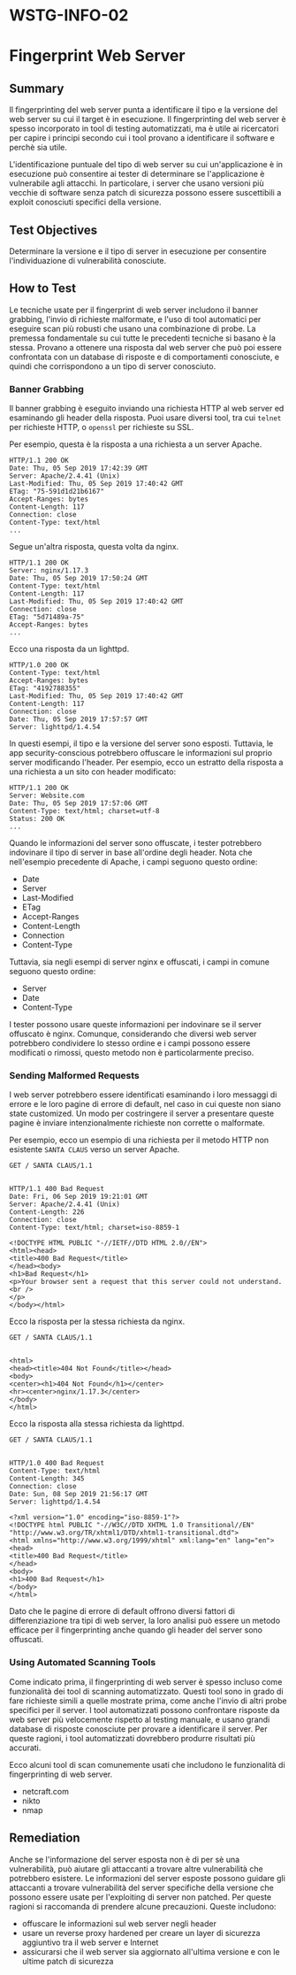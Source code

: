 # WSTG-INFO-02

# Fingerprint Web Server

## Summary

Il fingerprinting del web server punta a identificare il tipo e la versione del web server su cui il target è in esecuzione.
Il fingerprinting del web server è spesso incorporato in tool di testing automatizzati, ma è utile ai ricercatori per capire i principi secondo cui i tool provano a identificare il software e perchè sia utile.

L'identificazione puntuale del tipo di web server su cui un'applicazione è in esecuzione può consentire ai tester di determinare se l'applicazione è vulnerabile agli attacchi.
In particolare, i server che usano versioni più vecchie di software senza patch di sicurezza possono essere suscettibili a exploit conosciuti specifici della versione.

## Test Objectives

Determinare la versione e il tipo di server in esecuzione per consentire l'individuazione di vulnerabilità conosciute.

## How to Test

Le tecniche usate per il fingerprint di web server includono
il banner grabbing,
l'invio di richieste malformate,
e l'uso di tool automatici per eseguire scan più robusti che usano una combinazione di probe.
La premessa fondamentale su cui tutte le precedenti tecniche si basano è la stessa.
Provano a ottenere una risposta dal web server che può poi essere confrontata con un database di risposte e di comportamenti conosciute, e quindi che corrispondono a un tipo di server conosciuto.

### Banner Grabbing

Il banner grabbing è eseguito inviando una richiesta HTTP al web server ed esaminando gli header della risposta.
Puoi usare diversi tool, tra cui `telnet` per richieste HTTP, o `openssl` per richieste su SSL.

Per esempio, questa è la risposta a una richiesta a un server Apache.

```
HTTP/1.1 200 OK
Date: Thu, 05 Sep 2019 17:42:39 GMT
Server: Apache/2.4.41 (Unix)
Last-Modified: Thu, 05 Sep 2019 17:40:42 GMT
ETag: "75-591d1d21b6167"
Accept-Ranges: bytes
Content-Length: 117
Connection: close
Content-Type: text/html
...
```

Segue un'altra risposta, questa volta da nginx.

```
HTTP/1.1 200 OK
Server: nginx/1.17.3
Date: Thu, 05 Sep 2019 17:50:24 GMT
Content-Type: text/html
Content-Length: 117
Last-Modified: Thu, 05 Sep 2019 17:40:42 GMT
Connection: close
ETag: "5d71489a-75"
Accept-Ranges: bytes
...
```

Ecco una risposta da un lighttpd.

```
HTTP/1.0 200 OK
Content-Type: text/html
Accept-Ranges: bytes
ETag: "4192788355"
Last-Modified: Thu, 05 Sep 2019 17:40:42 GMT
Content-Length: 117
Connection: close
Date: Thu, 05 Sep 2019 17:57:57 GMT
Server: lighttpd/1.4.54
```

In questi esempi, il tipo e la versione del server sono esposti.
Tuttavia, le app security-conscious potrebbero offuscare le informazioni sul proprio server modificando l'header.
Per esempio, ecco un estratto della risposta a una richiesta a un sito con header modificato:

```
HTTP/1.1 200 OK
Server: Website.com
Date: Thu, 05 Sep 2019 17:57:06 GMT
Content-Type: text/html; charset=utf-8
Status: 200 OK
...
```

Quando le informazioni del server sono offuscate, i tester potrebbero indovinare il tipo di server in base all'ordine degli header.
Nota che nell'esempio precedente di Apache, i campi seguono questo ordine:

- Date
- Server
- Last-Modified
- ETag
- Accept-Ranges
- Content-Length
- Connection
- Content-Type

Tuttavia, sia negli esempi di server nginx e offuscati, i campi in comune seguono questo ordine:

- Server
- Date
- Content-Type

I tester possono usare queste informazioni per indovinare se il server offuscato è nginx.
Comunque, considerando che diversi web server potrebbero condividere lo stesso ordine e i campi possono essere modificati o rimossi, questo metodo non è particolarmente preciso.

### Sending Malformed Requests

I web server potrebbero essere identificati esaminando i loro messaggi di errore e le loro pagine di errore di default, nel caso in cui queste non siano state customized.
Un modo per costringere il server a presentare queste pagine è inviare intenzionalmente richieste non corrette o malformate.

Per esempio, ecco un esempio di una richiesta per il metodo HTTP non esistente `SANTA CLAUS` verso un server Apache.

```
GET / SANTA CLAUS/1.1


HTTP/1.1 400 Bad Request
Date: Fri, 06 Sep 2019 19:21:01 GMT
Server: Apache/2.4.41 (Unix)
Content-Length: 226
Connection: close
Content-Type: text/html; charset=iso-8859-1

<!DOCTYPE HTML PUBLIC "-//IETF//DTD HTML 2.0//EN">
<html><head>
<title>400 Bad Request</title>
</head><body>
<h1>Bad Request</h1>
<p>Your browser sent a request that this server could not understand.<br />
</p>
</body></html>
```

Ecco la risposta per la stessa richiesta da nginx.

```
GET / SANTA CLAUS/1.1


<html>
<head><title>404 Not Found</title></head>
<body>
<center><h1>404 Not Found</h1></center>
<hr><center>nginx/1.17.3</center>
</body>
</html>
```

Ecco la risposta alla stessa richiesta da lighttpd.

```
GET / SANTA CLAUS/1.1


HTTP/1.0 400 Bad Request
Content-Type: text/html
Content-Length: 345
Connection: close
Date: Sun, 08 Sep 2019 21:56:17 GMT
Server: lighttpd/1.4.54

<?xml version="1.0" encoding="iso-8859-1"?>
<!DOCTYPE html PUBLIC "-//W3C//DTD XHTML 1.0 Transitional//EN"
"http://www.w3.org/TR/xhtml1/DTD/xhtml1-transitional.dtd">
<html xmlns="http://www.w3.org/1999/xhtml" xml:lang="en" lang="en">
<head>
<title>400 Bad Request</title>
</head>
<body>
<h1>400 Bad Request</h1>
</body>
</html>
```

Dato che le pagine di errore di default offrono diversi fattori di differenziazione tra tipi di web server, la loro analisi può essere un metodo efficace per il fingerprinting anche quando gli header del server sono offuscati.

### Using Automated Scanning Tools

Come indicato prima, il fingerprinting di web server è spesso incluso come funzionalità dei tool di scanning automatizzato.
Questi tool sono in grado di fare richieste simili a quelle mostrate prima, come anche l'invio di altri probe specifici per il server.
I tool automatizzati possono confrontare risposte da web server più velocemente rispetto al testing manuale, e usano grandi database di risposte conosciute per provare a identificare il server.
Per queste ragioni, i tool automatizzati dovrebbero produrre risultati più accurati.

Ecco alcuni tool di scan comunemente usati che includono le funzionalità di fingerprinting di web server.

- netcraft.com
- nikto
- nmap

## Remediation

Anche se l'informazione del server esposta non è di per sè una vulnerabilità, può aiutare gli attaccanti a trovare altre vulnerabilità che potrebbero esistere.
Le informazioni del server esposte possono guidare gli attaccanti a trovare vulnerabilità del server specifiche della versione che possono essere usate per l'exploiting di server non patched.
Per queste ragioni si raccomanda di prendere alcune precauzioni.
Queste includono:

- offuscare le informazioni sul web server negli header
- usare un reverse proxy hardened per creare un layer di sicurezza aggiuntivo tra il web server e Internet
- assicurarsi che il web server sia aggiornato all'ultima versione e con le ultime patch di sicurezza
